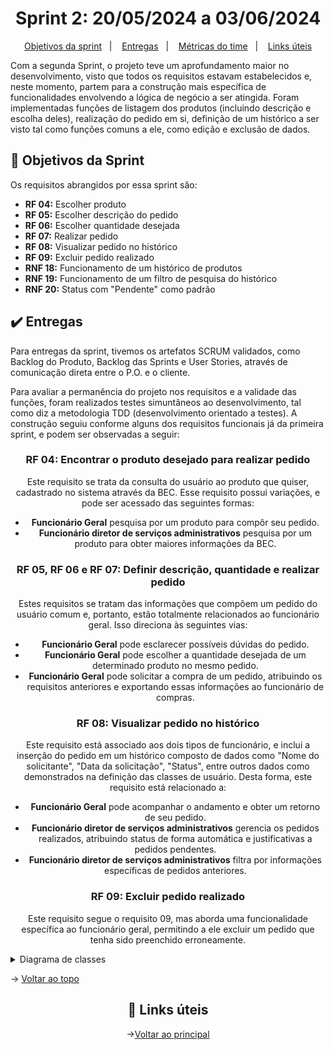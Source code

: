 <span id="topo">

<h1 align="center">Sprint 2: 20/05/2024 a 03/06/2024</h1>

<p align="center">
    <a href="#objetivos">Objetivos da sprint</a> &nbsp |&nbsp &nbsp
    <a href="#entregas">Entregas</a> &nbsp |&nbsp &nbsp
    <a href="#metricas">Métricas do time</a> &nbsp |&nbsp &nbsp
    <a href="#links">Links úteis</a>
</p>

Com a segunda Sprint, o projeto teve um aprofundamento maior no desenvolvimento, visto que todos os requisitos estavam estabelecidos e, neste momento, partem para a construção mais específica de funcionalidades envolvendo a lógica de negócio a ser atingida. Foram implementadas funções de listagem dos produtos (incluindo descrição e escolha deles), realização do pedido em si, definição de um histórico a ser visto tal como funções comuns a ele, como edição e exclusão de dados.

<span id="objetivos">
    
## :dart: Objetivos da Sprint

Os requisitos abrangidos por essa sprint são:
- **RF 04:** Escolher produto
- **RF 05:** Escolher descrição do pedido
- **RF 06:** Escolher quantidade desejada
- **RF 07:** Realizar pedido
- **RF 08:** Visualizar pedido no histórico
- **RF 09:** Excluir pedido realizado
- **RNF 18:** Funcionamento de um histórico de produtos
- **RNF 19:** Funcionamento de um filtro de pesquisa do histórico
- **RNF 20:** Status com "Pendente" como padrão

<span id="entregas">
    
## :heavy_check_mark: Entregas



Para entregas da sprint, tivemos os artefatos SCRUM validados, como Backlog do Produto, Backlog das Sprints e User Stories, através de comunicação direta entre o P.O. e o cliente.


Para avaliar a permanência do projeto nos requisitos e a validade das funções, foram realizados testes simuntâneos ao desenvolvimento, tal como diz a metodologia TDD (desenvolvimento orientado a testes). A construção seguiu conforme alguns dos requisitos funcionais já da primeira sprint, e podem ser observadas a seguir:

<div align="center">
    
### RF 04: Encontrar o produto desejado para realizar pedido
Este requisito se trata da consulta do usuário ao produto que quiser, cadastrado no sistema através da BEC. Esse requisito possui variações, e pode ser acessado das seguintes formas:
- **Funcionário Geral** pesquisa por um produto para compôr seu pedido.
- **Funcionário diretor de serviços administrativos** pesquisa por um produto para obter maiores informações da BEC.

### RF 05, RF 06 e RF 07: Definir descrição, quantidade e realizar pedido
Estes requisitos se tratam das informações que compõem um pedido do usuário comum e, portanto, estão totalmente relacionados ao funcionário geral. Isso direciona às seguintes vias:
- **Funcionário Geral** pode esclarecer possíveis dúvidas do pedido.
- **Funcionário Geral** pode escolher a quantidade desejada de um determinado produto no mesmo pedido.
- **Funcionário Geral** pode solicitar a compra de um pedido, atribuindo os requisitos anteriores e exportando essas informações ao funcionário de compras.

### RF 08: Visualizar pedido no histórico
Este requisito está associado aos dois tipos de funcionário, e inclui a inserção do pedido em um histórico composto de dados como "Nome do solicitante", "Data da solicitação", "Status", entre outros dados como demonstrados na definição das classes de usuário. Desta forma, este requisito está relacionado a:
- **Funcionário Geral** pode acompanhar o andamento e obter um retorno de seu pedido.
- **Funcionário diretor de serviços administrativos** gerencia os pedidos realizados, atribuindo status de forma automática e justificativas a pedidos pendentes.
- **Funcionário diretor de serviços administrativos** filtra por informações específicas de pedidos anteriores.

### RF 09: Excluir pedido realizado
Este requisito segue o requisito 09, mas aborda uma funcionalidade específica ao funcionário geral, permitindo a ele excluir um pedido que tenha sido preenchido erroneamente.

</div>

<details>
   <summary>Diagrama de classes</summary>
   <h4>Diagrama de classes mapeado do frontend</h4>
    
   ![image](https://github.com/paulovictorio/Documentacao_projetoCompras/assets/78160698/de5618c8-1eaa-4d95-96b0-fe73053c7ea2)
   
</details>

→ [Voltar ao topo](#topo)
<span id="links">
<div align="center">


## :link: Links úteis

→[Voltar ao principal](https://github.com/paulovictorio/Documentacao_projetoCompras/blob/main/README.md)
